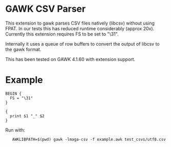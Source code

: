 GAWK CSV Parser
===============

This extension to gawk parses CSV files natively (libcsv) without using FPAT.
In our tests this has reduced runtime considerably (approx 20x).
Currently this extension requires FS to be set to "\31".

Internally it uses a queue of row buffers to convert the output of
libcsv to the gawk format.

This has been tested on GAWK 4.1.60 with extension support.

Example
=======


```
BEGIN {
  FS = "\31"
}

{
  print $1 "_" $2
}
```

Run with:

       AWKLIBPATH=$(pwd) gawk -lmaga-csv -f example.awk test_csvs/utf8.csv
